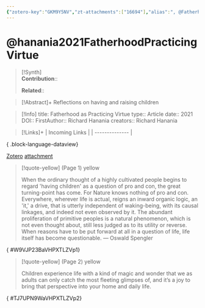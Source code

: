 ```yaml
---
{"zotero-key":"GKM9Y5NV","zt-attachments":["16694"],"alias":", @Fatherhood as Practicing Virtue","keywords":[],"FirstAuthor":"[[ Richard Hanania]]","tags":["source/article"],"dg-publish":true,"permalink":"/sources/hanania2021-fatherhood-practicing-virtue/","dgPassFrontmatter":true}
---
```


# @hanania2021FatherhoodPracticingVirtue

>[!Synth]  
>**Contribution**::  
>  
>**Related**:: 
>  

> [!Abstract]+
> Reflections on having and raising children

> [!Info]
> title: Fatherhood as Practicing Virtue
> type:: Article 
> date:: 2021
> DOI:: 
> FirstAuthor:: Richard Hanania
> creators:: Richard Hanania

> [!Links]+
>  | Incoming Links |
> | -------------- |
> 
{ .block-language-dataview}


[Zotero](zotero://select/library/items/GKM9Y5NV) [attachment](<file:///Users/nathanmaxwell/Zotero/storage/VHPXTLZV/Hanania%20-%202021%20-%20Fatherhood%20as%20Practicing%20Virtue.pdf>)

> [!quote-yellow] (Page 1) yellow
> 
> When the ordinary thought of a highly cultivated people begins to regard 'having children' as a question of pro and con, the great turning-point has come. For Nature knows nothing of pro and con. Everywhere, wherever life is actual, reigns an inward organic logic, an 'it,' a drive, that is utterly independent of waking-being, with its causal linkages, and indeed not even observed by it. The abundant proliferation of primitive peoples is a natural phenomenon, which is not even thought about, still less judged as to its utility or reverse. When reasons have to be put forward at all in a question of life, life itself has become questionable. — Oswald Spengler
>
{ #W9VJP23BaVHPXTLZVp1}


> [!quote-yellow] (Page 2) yellow
> 
> Children experience life with a kind of magic and wonder that we as  adults can only catch the most fleeting glimpses of, and it’s a joy to  bring that perspective into your home and daily life.
>
{ #TJ7UPN9WaVHPXTLZVp2}

